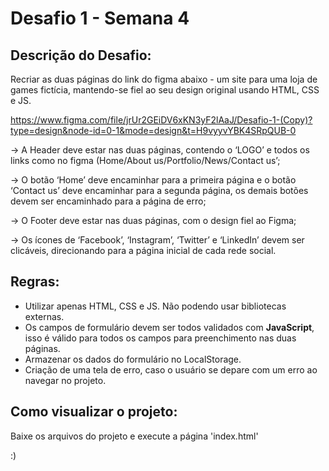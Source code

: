 # Desafio 1 - Semana 4

## Descrição do Desafio:
Recriar as duas páginas do link do figma abaixo - um site para uma loja de games fictícia, mantendo-se fiel ao seu design original usando HTML, CSS e JS.

https://www.figma.com/file/jrUr2GEiDV6xKN3yF2lAaJ/Desafio-1-(Copy)?type=design&node-id=0-1&mode=design&t=H9vyyvYBK4SRpQUB-0

-> A Header deve estar nas duas páginas, contendo o ‘LOGO’ e todos os links como no figma (Home/About us/Portfolio/News/Contact us’;

-> O botão ‘Home’ deve encaminhar para a primeira página e o botão ‘Contact us’ deve encaminhar para a segunda página, os demais botões devem ser encaminhado para a página de erro;

-> O Footer deve estar nas duas páginas, com o design fiel ao Figma;

-> Os ícones de ‘Facebook’, ‘Instagram’, ‘Twitter’ e ‘LinkedIn’ devem ser clicáveis, direcionando para a página inicial de cada rede social.

## Regras:
- Utilizar apenas HTML, CSS e JS. Não podendo usar bibliotecas externas.
- Os campos de formulário devem ser todos validados com **JavaScript**, isso é válido para todos os campos para preenchimento nas duas páginas.
- Armazenar os dados do formulário no LocalStorage.
- Criação de uma tela de erro, caso o usuário se depare com um erro ao navegar no projeto.

## Como visualizar o projeto:
Baixe os arquivos do projeto e execute a página 'index.html' 

:)
